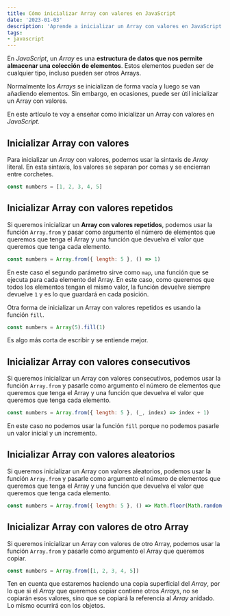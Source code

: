 ```yaml
---
title: Cómo inicializar Array con valores en JavaScript
date: '2023-01-03'
description: 'Aprende a inicializar un Array con valores en JavaScript'
tags:
- javascript
---
```


En *JavaScript*, un *Array* es una **estructura de datos que nos permite almacenar una colección de elementos**. Estos elementos pueden ser de cualquier tipo, incluso pueden ser otros Arrays.

Normalmente los *Arrays* se inicializan de forma vacía y luego se van añadiendo elementos. Sin embargo, en ocasiones, puede ser útil inicializar un Array con valores.

En este artículo te voy a enseñar como inicializar un Array con valores en *JavaScript*.

## Inicializar Array con valores

Para inicializar un *Array* con valores, podemos usar la sintaxis de *Array* literal. En esta sintaxis, los valores se separan por comas y se encierran entre corchetes.

```javascript
const numbers = [1, 2, 3, 4, 5]
```

## Inicializar Array con valores repetidos

Si queremos inicializar un **Array con valores repetidos**, podemos usar la función `Array.from` y pasar como argumento el número de elementos que queremos que tenga el Array y una función que devuelva el valor que queremos que tenga cada elemento.

```javascript
const numbers = Array.from({ length: 5 }, () => 1)
```

En este caso el segundo parámetro sirve como `map`, una función que se ejecuta para cada elemento del Array. En este caso, como queremos que todos los elementos tengan el mismo valor, la función devuelve siempre devuelve `1` y es lo que guardará en cada posición.

Otra forma de inicializar un Array con valores repetidos es usando la función `fill`.

```javascript
const numbers = Array(5).fill(1)
```

Es algo más corta de escribir y se entiende mejor.

## Inicializar Array con valores consecutivos

Si queremos inicializar un Array con valores consecutivos, podemos usar la función `Array.from` y pasarle como argumento el número de elementos que queremos que tenga el Array y una función que devuelva el valor que queremos que tenga cada elemento.

```javascript
const numbers = Array.from({ length: 5 }, (_, index) => index + 1)
```

En este caso no podemos usar la función `fill` porque no podemos pasarle un valor inicial y un incremento. 

## Inicializar Array con valores aleatorios

Si queremos inicializar un Array con valores aleatorios, podemos usar la función `Array.from` y pasarle como argumento el número de elementos que queremos que tenga el Array y una función que devuelva el valor que queremos que tenga cada elemento.

```javascript
const numbers = Array.from({ length: 5 }, () => Math.floor(Math.random() * 10))
```

## Inicializar Array con valores de otro Array

Si queremos inicializar un Array con valores de otro Array, podemos usar la función `Array.from` y pasarle como argumento el Array que queremos copiar.

```javascript
const numbers = Array.from([1, 2, 3, 4, 5])
```

Ten en cuenta que estaremos haciendo una copia superficial del *Array*, por lo que si el *Array* que queremos copiar contiene otros *Arrays*, no se copiarán esos valores, sino que se copiará la referencia al *Array* anidado. Lo mismo ocurrirá con los objetos.
